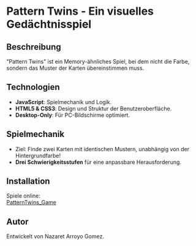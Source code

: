 # Pattern Twins - Ein visuelles Gedächtnisspiel

## Beschreibung

"Pattern Twins" ist ein Memory-ähnliches Spiel, bei dem nicht die Farbe, sondern das Muster der Karten übereinstimmen muss.

## Technologien

- **JavaScript**: Spielmechanik und Logik.
- **HTML5 & CSS3**: Design und Struktur der Benutzeroberfläche.
- **Desktop-Only**: Für PC-Bildschirme optimiert.

## Spielmechanik

- Ziel: Finde zwei Karten mit identischen Mustern, unabhängig von der Hintergrundfarbe!
- **Drei Schwierigkeitsstufen** für eine anpassbare Herausforderung.

## Installation

Spiele online:  
[PatternTwins_Game](https://naza720.github.io/PatternTwins_Game/)

## Autor

Entwickelt von Nazaret Arroyo Gomez.
